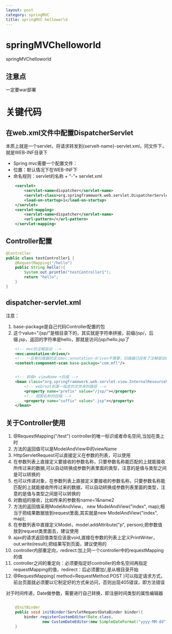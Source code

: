 ```yaml
---
layout: post
category: springMVC
title: springMVC helloworld
---
```


# springMVChelloworld
springMVChelloworld

## 注意点
一定要war部署

# 关键代码

## 在web.xml文件中配置DispatcherServlet
本质上就是一个servlet，将请求转发到{servelt-name}-servlet.xml，同文件下，就是WEB-INF目录下

- Spring mvc需要一个配置文件：
- 位置：默认情况下在WEB-INF下
- 命名规则：servlet的名称 + “-”+ servlet.xml


```xml
    <servlet>
        <servlet-name>dispatcher</servlet-name>
        <servlet-class>org.springframework.web.servlet.DispatcherServlet</servlet-class>
        <load-on-startup>1</load-on-startup>
    </servlet>
    <servlet-mapping>
        <servlet-name>dispatcher</servlet-name>
        <url-pattern>/</url-pattern>
    </servlet-mapping>
```

## Controller配置
```java
@Controller
public class testController1 {
    @RequestMapping("/hello")
    public String hello(){
        System.out.println("testController1");
        return "hello";
    }
}

```


## dispatcher-servlet.xml
注意：

1. base-package是自己代码Controller配置的包
2. 这个value="/jsp/"是根目录下的，其实就是字符串拼接，前缀/jsp/，后缀.jsp，返回的字符串是hello，那就是访问/jsp/hello.jsp了


```xml
    <!-- mvc的注解驱动 -->
    <mvc:annotation-driven/>
    <!-- 一旦有扫描器的定义mvc:annotation-driven不需要，扫描器已经有了注解驱动的功能 -->
    <context:component-scan base-package="com.mfl"/>


    <!-- 前缀+ viewName +后缀 -->
    <bean class="org.springframework.web.servlet.view.InternalResourceViewResolver">
        <!-- webroot到某一指定的文件夹的路径 -->
        <property name="prefix" value="/jsp/"></property>
        <!-- 视图名称的后缀 -->
        <property name="suffix" value=".jsp"></property>
    </bean>

```

## 关于Controller使用

1. @RequestMapping("/test") controller的唯一标识或者命名空间,当加在类上时
2. 方法的返回值可以是ModelAndView中的viewName
3. HttpServletRequest可以直接定义在参数的列表，可以使用
4. 在参数列表上直接定义要接收的参数名称，只要参数名称能匹配的上就能接收所传过来的数据,可以自动转换成参数列表里面的类型，注意的是值与类型之间是可以转换的
5. 也可以传递对象，在参数列表上直接定义要接收的参数名称，只要参数名称能匹配的上就能接收所传过来的数据，可以自动转换成参数列表里面的类型，注意的是值与类型之间是可以转换的
6. 对数组的接收，比如传来的参数有name=1&name2
7. 方法的返回值采用ModelAndView， new ModelAndView("index", map);相当于把结果数据放到request里面,其实就是new ModelAndView("index", map);
8. 在参数列表中直接定义Model，model.addAttribute("p", person);把参数值放到request类里面去，建议使用
9. ajax的请求返回值类型应该是void,直接在参数的列表上定义PrintWriter，out.write(result);把结果写到页面，建议使用的
10. controller内部重定向，redirect:加上同一个controller中的requestMapping的值
11. controller之间的重定向：必须要指定好controller的命名空间再指定requestMapping的值，redirect：后必须要加/,是从根目录开始
12. @RequestMapping( method=RequestMethod.POST )可以指定请求方式，前台页面就必须要以它制定好的方式来访问，否则出现405错误，即方法错误

对于时间传递，Date做参数，需要进行自己转换，即注册时间类型的属性编辑器

```java

	@InitBinder
	public void initBinder(ServletRequestDataBinder binder){
		binder.registerCustomEditor(Date.class,
				new CustomDateEditor(new SimpleDateFormat("yyyy-MM-dd"), true));
	}
```
